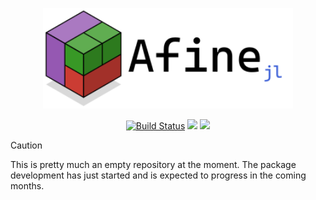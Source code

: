 <p align = "center">
    <img src = "resources/logo/logo.svg" alt = "feris logo" width = "400px">
</p>


<div align = "center">

[![Build Status](https://github.com/schmaeke/Afine.jl/actions/workflows/CI.yml/badge.svg?branch=main)](https://github.com/schmaeke/Afine.jl/actions/workflows/CI.yml?query=branch%3Amain) [![](https://img.shields.io/badge/docs-dev-orange.svg)](https://afine.dev/dev/) [![](https://img.shields.io/badge/discord-7289DA)](https://discord.gg/VMNWr9SK)

</div>


> [!CAUTION]
> This is pretty much an empty repository at the moment. The package development has just started and is expected to progress in the coming months.
